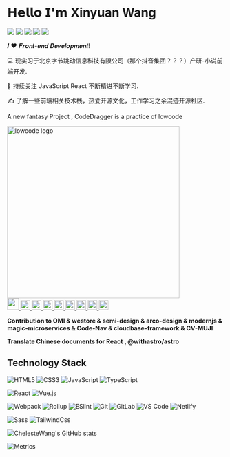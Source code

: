 # 𝗛𝗲𝗹𝗹𝗼 𝗜'𝗺 Xinyuan Wang

[![](https://img.shields.io/badge/Github-ChelesteWang-brightgreen?&logo=github)](https://github.com/ChelesteWang)
[![](https://img.shields.io/badge/%E6%8E%98%E9%87%91-%E5%92%B8%E9%B1%BC%E7%88%B1%E5%89%8D%E7%AB%AF-brightgreen)](https://juejin.cn/user/43636197953101)
[![](https://img.shields.io/badge/%E4%B8%AA%E4%BA%BA%E7%AE%80%E5%8E%86-https%3A%2F%2Fgithub.com%2FChelesteWang-brightgreen)](https://ChelesteWang.github.io/)
[![](https://img.shields.io/badge/%E4%B8%AA%E4%BA%BA%E5%8D%9A%E5%AE%A2-CodeLife-brightgreen)](https://ChelesteWang.github.io/)
![](https://visitor-badge.glitch.me/badge?page_id=ChelesteWang.readme)


𝑰 ❤️ 𝑭𝒓𝒐𝒏𝒕-𝒆𝒏𝒅 𝑫𝒆𝒗𝒆𝒍𝒐𝒑𝒎𝒆𝒏𝒕!

:computer: 现实习于北京字节跳动信息科技有限公司（那个抖音集团？？？）产研-小说前端开发.

:vulcan_salute: 持续关注 JavaScript React 不断精进不断学习.

:writing_hand: 了解一些前端相关技术栈，热爱开源文化，工作学习之余混迹开源社区.

A new fantasy Project , CodeDragger is a practice of lowcode
  
<a href='https://github.com/ChelesteWang/CodeDragger'>
  <img width='400' src='https://user-images.githubusercontent.com/40495740/153109179-70ae4e0f-9f37-42dc-bbd6-504137fa32bd.png' alt='lowcode logo' />
</a>


<br>
<a href="#">
<img height="27px" src="https://user-images.githubusercontent.com/41336612/118458463-5c9aeb00-b72d-11eb-947f-5a1f6a7f8b9e.png" />
</a>
<a href="https://github.com/Tencent/OMI">
  <img alt="Tencent" width="22px" src="https://user-images.githubusercontent.com/41336612/118458817-b1d6fc80-b72d-11eb-8bcc-f4c995635ca3.png" />
</a>
<a href="https://github.com/bytedance/magic-microservices">
  <img alt="bytedance" width="22px" src="https://avatars.githubusercontent.com/u/4158466?s=200&v=4" />
</a>

<a href="https://github.com/DouyinFE/semi-design">
  <img alt="semi-design" width="22px" src="https://avatars.githubusercontent.com/u/88025672?s=200&v=4" />
</a>

<a href="https://github.com/arco-design/arco-design">
  <img alt="arco-design" width="22px" src="https://avatars.githubusercontent.com/u/64576149?s=200&v=4" />
</a>

<a href="https://github.com/liyupi/code-nav">
  <img alt="code-nav" width="22px" src="https://avatars.githubusercontent.com/u/81901028?s=400&u=a7294592037e78b51b4b3badfd8ce06bdbde1997&v=4" />
</a>
<a href="https://github.com/TencentCloudBase/cloudbase-framework">
  <img alt="TencentCloudBase" width="22px" src="https://user-images.githubusercontent.com/41336612/118458609-86541200-b72d-11eb-9491-6322f459ca6a.png" />
</a>

<a href="https://github.com/withastro/astro">
  <img alt="astro" width="22px" src="https://avatars.githubusercontent.com/u/44914786?s=200&v=4" />
</a>

<a href="https://github.com/hua1995116/react-resume-site">
  <img alt="mujicv" width="22px" src="https://s3.qiufeng.blue/muji/muji-logo-v2.jpg" />
</a>

**Contribution to OMI & westore & semi-design & arco-design & modernjs & magic-microservices & Code-Nav & cloudbase-framework & CV-MUJI**

**Translate Chinese documents for React , @withastro/astro** 

## Technology Stack

![HTML5](https://img.shields.io/badge/-HTML5-%23E44D27?style=flat-square&logo=html5&logoColor=ffffff)
![CSS3](https://img.shields.io/badge/-CSS3-%231572B6?style=flat-square&logo=css3)
![JavaScript](https://img.shields.io/badge/-JavaScript-%23F7DF1C?style=flat-square&logo=javascript&logoColor=000000&labelColor=%23F7DF1C&color=%23FFCE5A)
![TypeScript](https://img.shields.io/badge/-TypeScript-007ACC?style=flat-square&logo=typescript&logoColor=white)

![React](https://img.shields.io/badge/-React-%23282C34?style=flat-square&logo=react)
![Vue.js](https://img.shields.io/badge/-Vue.js-%232c3e50?style=flat-square&logo=vuedotjs)

![Webpack](https://img.shields.io/badge/-Webpack-%232C3A42?style=flat-square&logo=webpack)
![Rollup](https://img.shields.io/badge/-Rollup-%23EC4A3F?style=flat-square&logo=rollupdotjs&logoColor=ffffff)
![ESlint](https://img.shields.io/badge/-ESLint-%234B32C3?style=flat-square&logo=eslint)
![Git](https://img.shields.io/badge/-Git-%23F05032?style=flat-square&logo=git&logoColor=%23ffffff)
![GitLab](https://img.shields.io/badge/-GitLab-FCA121?style=flat-square&logo=gitlab)
![VS Code](https://img.shields.io/badge/-VSCode-%23007ACC?style=flat-square&logo=visual-studio-code)
![Netlify](https://img.shields.io/badge/-Netlify-%2300C7B7?style=flat-square&logo=netlify&logoColor=ffffff)

![Sass](https://img.shields.io/badge/-Sass-%23CC6699?style=flat-square&logo=sass&logoColor=ffffff)
![TailwindCss](https://img.shields.io/badge/-TailwindCss-%231a202c?style=flat-square&logo=tailwind-css)

![ChelesteWang's GitHub stats](https://github-readme-stats.vercel.app/api?username=ChelesteWang&show_icons=true&count_private=true)
<br>

![Metrics](https://metrics.lecoq.io/ChelesteWang?template=classic&isocalendar=1&languages=1&introduction=1&stars=1&people=1&followup=1&lines=1&isocalendar.duration=half-year&languages.limit=8&languages.sections=most-used&languages.colors=github&languages.threshold=0%25&languages.indepth=false&languages.categories=markup%2C%20programming&languages.recent.categories=markup%2C%20programming&languages.recent.load=300&languages.recent.days=14&introduction.title=true&stars.limit=4&people.limit=24&people.size=28&people.types=followers%2C%20following&people.identicons=false&people.shuffle=false&followup.sections=repositories&config.timezone=Asia%2FShanghai)
